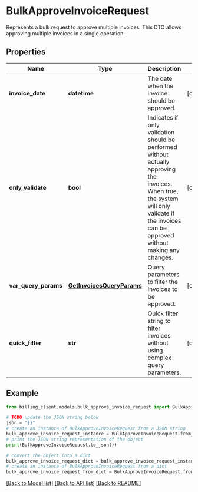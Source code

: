 # BulkApproveInvoiceRequest

Represents a bulk request to approve multiple invoices.  This DTO allows approving multiple invoices in a single operation.

## Properties

Name | Type | Description | Notes
------------ | ------------- | ------------- | -------------
**invoice_date** | **datetime** | The date when the invoice should be approved. | [optional] 
**only_validate** | **bool** | Indicates if only validation should be performed without actually approving the invoices.  When true, the system will only validate if the invoices can be approved without making any changes. | [optional] 
**var_query_params** | [**GetInvoicesQueryParams**](GetInvoicesQueryParams.md) | Query parameters to filter the invoices to be approved. | [optional] 
**quick_filter** | **str** | Quick filter string to filter invoices without using complex query parameters. | [optional] 

## Example

```python
from billing_client.models.bulk_approve_invoice_request import BulkApproveInvoiceRequest

# TODO update the JSON string below
json = "{}"
# create an instance of BulkApproveInvoiceRequest from a JSON string
bulk_approve_invoice_request_instance = BulkApproveInvoiceRequest.from_json(json)
# print the JSON string representation of the object
print(BulkApproveInvoiceRequest.to_json())

# convert the object into a dict
bulk_approve_invoice_request_dict = bulk_approve_invoice_request_instance.to_dict()
# create an instance of BulkApproveInvoiceRequest from a dict
bulk_approve_invoice_request_from_dict = BulkApproveInvoiceRequest.from_dict(bulk_approve_invoice_request_dict)
```
[[Back to Model list]](../README.md#documentation-for-models) [[Back to API list]](../README.md#documentation-for-api-endpoints) [[Back to README]](../README.md)


